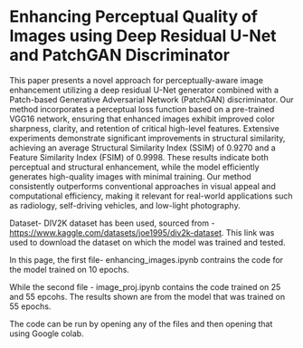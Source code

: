 # Enhancing Perceptual Quality of Images using Deep Residual U-Net and PatchGAN Discriminator

This paper presents a novel approach for perceptually-aware image enhancement utilizing a deep residual U-Net generator combined with a Patch-based Generative Adversarial Network (PatchGAN) discriminator. Our method incorporates a perceptual loss function based on a pre-trained VGG16 network, ensuring that enhanced images exhibit improved color sharpness, clarity, and retention of critical high-level features. Extensive experiments demonstrate significant improvements in structural similarity, achieving an average Structural Similarity Index (SSIM) of 0.9270 and a Feature Similarity Index (FSIM) of 0.9998. These results indicate both perceptual and structural enhancement, while the model efficiently generates high-quality images with minimal training. Our method consistently outperforms conventional approaches in visual appeal and computational efficiency, making it relevant for real-world applications such as radiology, self-driving vehicles, and low-light photography.

Dataset- DIV2K dataset has been used, sourced from - https://www.kaggle.com/datasets/joe1995/div2k-dataset.
This link was used to download the dataset on which the model was trained and tested.

In this page, the first file- enhancing_images.ipynb contrains the code for the model trained on 10 epochs.

While the second file - image_proj.ipynb contains the code trained on 25 and 55 epcohs. The results shown are from the model that was trained on 55 epochs.

The code can be run by opening any of the files and then opening that using Google colab. 

